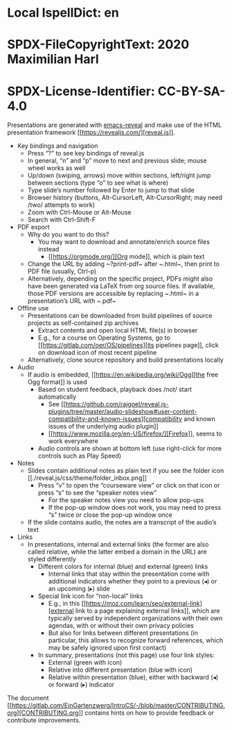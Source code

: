 # Local IspellDict: en
# SPDX-FileCopyrightText: 2020 Maximilian Harl
# SPDX-License-Identifier: CC-BY-SA-4.0

Presentations are generated with
[emacs-reveal](https://gitlab.com/oer/emacs-reveal)
and make use of the HTML presentation framework
[[https://revealjs.com/][reveal.js]].

- Key bindings and navigation
  - Press “?” to see key bindings of reveal.js
  - In general, “n” and “p” move to next and previous slide; mouse
    wheel works as well
  - Up/down (swiping, arrows) move within sections,
    left/right jump between sections (type “o” to see what is where)
  - Type slide’s number followed by Enter to jump to that slide
  - Browser history (buttons, Alt-CursorLeft, Alt-CursorRight; may
    need /two/ attempts to work)
  - Zoom with Ctrl-Mouse or Alt-Mouse
  - Search with Ctrl-Shift-F
- PDF export
  - Why do you want to do this?
    - You may want to download and annotate/enrich source files instead
      - [[https://orgmode.org/][Org mode]], which is plain text
  - Change the URL by adding ~?print-pdf~ after ~.html~,
    then print to PDF file (usually, Ctrl-p)
  - Alternatively, depending on the specific project, PDFs might also
    have been generated via LaTeX from org source files.  If
    available, those PDF versions are accessible by replacing
    ~.html~ in a presentation’s URL with ~.pdf~
- Offline use
  - Presentations can be downloaded from build pipelines of
    source projects as self-contained zip archives
    - Extract contents and open local HTML file(s) in browser
    - E.g., for a course on Operating Systems, go to
      [[https://gitlab.com/oer/OS/pipelines][its pipelines page]],
      click on download icon of most recent pipeline
  - Alternatively, clone source repository and build presentations locally
- Audio
  - If audio is embedded, [[https://en.wikipedia.org/wiki/Ogg][the free Ogg format]] is used
    - Based on student feedback, playback does /not/ start automatically
      - See [[https://github.com/rajgoel/reveal.js-plugins/tree/master/audio-slideshow#user-content-compatibility-and-known-issues][compatibility and known issues of the underlying audio plugin]]
      - [[https://www.mozilla.org/en-US/firefox/][Firefox]],
        seems to work everywhere
    - Audio controls are shown at bottom left (use right-click for
      more controls such as Play Speed)
- Notes
  - Slides contain additional notes as plain text if you see the
    folder icon
    [[./reveal.js/css/theme/folder_inbox.png]]
    - Press “v” to open the “courseware view” or click on that icon or
      press “s” to see the “speaker notes view”
      - For the speaker notes view you need to allow pop-ups
      - If the pop-up window does not work, you may need to press “s”
        twice or close the pop-up window once
  - If the slide contains audio, the notes are a transcript of the
    audio’s text
- Links
  - In presentations, internal and external links (the former are also
    called relative, while the latter embed a domain in the URL) are styled
    differently
    - Different colors for internal (blue) and external (green) links
      - Internal links that stay within the presentation come with
        additional indicators whether they point to a previous (◂) or
        an upcoming (▸) slide
    - Special link icon for “non-local” links
      - E.g., in this
        [[https://moz.com/learn/seo/external-link][external link to a page explaining external links]],
        which are typically served by independent organizations with
        their own agendas, with or without their own privacy policies
      - But also for links between different presentations (in
        particular, this allows to recognize forward references, which
        may be safely ignored upon first contact)
    - In summary, presentations (not this page) use four link styles:
      - External (green with icon)
      - Relative into different presentation (blue with icon)
      - Relative within presentation (blue), either with backward (◂) or
        forward (▸) indicator

The document
[[https://gitlab.com/EinGartenzwerg/IntroCS/-/blob/master/CONTRIBUTING.org][CONTRIBUTING.org]]
contains hints on how to provide feedback or contribute improvements.


